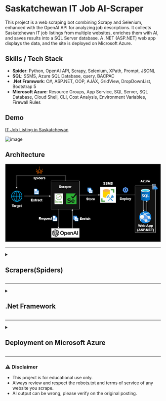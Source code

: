 # Saskatchewan IT Job AI-Scraper

This project is a web scraping bot combining Scrapy and Selenium, enhanced with the OpenAI API for analyzing job descriptions. It collects Saskatchewan IT job listings from multiple websites, enriches them with AI, and saves results into a SQL Server database. A .NET (ASP.NET) web app displays the data, and the site is deployed on Microsoft Azure.

## Skills / Tech Stack
- **Spider**: Python, OpenAI API, Scrapy, Selenium, XPath, Prompt, JSONL
- **SQL**: SSMS, Azure SQL Database, query, BACPAC
- **.Net Framwork**: C#, ASP.NET, OOP, AJAX, GridView, DropDownList, Bootstrap 5
- **Microsoft Azure**: Resource Groups, App Service, SQL Server, SQL Database, Cloud Shell, CLI, Cost Analysis, Environment Variables, Firewall Rules

## Demo
[IT Job Listing in Saskatchewan](https://app-itjoblistings-web-canadacentral-dev-001-dsgabuf3gdcpayf8.canadacentral-01.azurewebsites.net/AllJobs) 

<img width="1542" height="847" alt="image" src="https://github.com/user-attachments/assets/aa1f1f8a-1df7-4909-a57d-5d23b5c8cd27" />

## Architecture 

![Architecture Diagram](Architecture.drawio.png)

---

<details>
<summary><h2>Scrapers(Spiders)</h2></summary>
   
## Features
- Scrapes job postings from multiple companies
- Detects static HTML and JavaScript-rendered job boards automatically
- Using AI to identify each job into a category from a fixed list
- Using AI to extracts Skills, Years of experience, and Canadian PR requirement from job descriptions
- Saves output into enriched .jsonl files and SQL Server database
- Designed to be easily extendable with more spiders and future .Net framwork

## Testing link
[Vendasta's spider demo(Colab)](https://colab.research.google.com/drive/1uemPB5HmvLIzSF3dtpm_e4jCEPshVXqF?usp=sharing)

- A demonstration spider built with Scrapy for structured HTML parsing and Selenium for rendering JavaScript-powered content.
It uses ChromeDriver to automate a headless Chrome browser, navigate the site, handle dynamic content loading, and interact with job listing elements before passing the HTML to Scrapy’s Selector for precise data extraction using XPath for job title, location and job description link.

[7shifts's spider demo(Colab)](https://colab.research.google.com/drive/1vZ4cIvEO-kjCf9qIlYFloHHh3evQ5RI7#scrollTo=xLYaMbypM3kD)

- A more advanced spider that integrates the OpenAI API to enrich scraped job postings.
For each job detail page, it uses Selenium to load and extract the main body text, then sends it to the AI for structured analysis — automatically identifying the job category, top skills required, years of experience, and whether Canadian citizenship or permanent residency is explicitly required.

## Strategy Overview
### This project uses a three-stage approach:
- Collecting job listings using Scrapy/Selenium.
- Enriching job listings with calling OpenAI API.
- Saving enriched job listings into SQL Server.

### Stage 1: Scraping

1. Scrapy
   - Used for websites where job postings are embedded directly in the static HTML.
   - Fast and lightweight since it doesn’t need a browser.
2. Selenium
   - Used for sites that load job postings dynamically with JavaScript.
3. Selenium + Scrapy.Selector
   - Renders pages with Selenium, then uses Scrapy’s Selector for fast and flexible parsing via XPath.
     
### Stage 2: AI-Powered Enrichment

1. Job Category Identification
   - Sends all job titles in one batch to OpenAI (gpt-5-nano).
   - Returns exactly one category per job from a fixed list (Data, Developer, QA, Analyst, etc.).
2. Job Description Analysis
   - Visits each job’s detail page using Selenium.
   - Extracts all visible text from main, article, or body.
   - Sends text to OpenAI (gpt-4o-mini) with instructions to return a a strict JSON file

### Stage 3: Load data into SQL

1. File Selection
   - Automatically picks the most recent enriched JSONL file from the output directory.
   - Skips previously enriched files to avoid duplicate processing.
2. Database Preparation
   - Connects to Microsoft SQL Server using pyodbc with Windows Authentication.
   - Attempts to TRUNCATE TABLE before inserting new data for a clean slate.
3. Data Insertion
   - Reads the JSONL file line-by-line to handle large datasets without overloading memory.
   - Inserts data into the target table.
   - Ensures all fields are trimmed to remove extra whitespace before insertion.

## Key Points:

1. Handling Dynamic Filters/Categories/Label with JavaScript Clicks
   
    - In some job boards, filters/categories/labels (e.g., by location or department) are rendered dynamically and require user interaction to apply.
    - Standard `.click()` methods in Selenium often fail due to overlays, animations, or incomplete rendering.
    - To solve this, the spider uses **JavaScript-based clicking** with `driver.execute_script()`.

2. Scrapy Selector for Parsing
   
    - Once the page is rendered, Scrapy's `Selector` is used to parse HTML using XPath, instead of BeautifulSoup.

3. XPath for Extraction
   
    - XPath expressions are used to target job titles, locations, and links.

4. Extracting Data Using `yield`
   
    - Using **yield** to return extracted data **one item at a time** from our spider.
    - This is different from `return`, which ends the function immediately.

5. Batch Processing for AI

   - Job Category Identification: All job titles are sent in a single API request to OpenAI’s gpt-5-nano model for faster processing and reduced cost.

   - Job Description Analysis: Each job description is processed individually because it requires navigating to the job’s detail page and analyzing the unique content.

   - This enrichment uses OpenAI’s text-generation API via the responses.create() method: (more detail at [Text generation OpenAI API](https://platform.openai.com/docs/guides/text))
   ```python
   from openai import OpenAI
   client = OpenAI()
   
   response = client.responses.create(
       model="gpt-5",
       input="Write a one-sentence bedtime story about a unicorn."
   )

   print(response.output_text)
   ```

7. SQL Server Storage

   - Once enriched, jobs are inserted into an SSMS table with properly sized NVARCHAR columns to prevent truncation.

## Requirements
### Python Packages
Install dependencies:
```bash
pip install -r requirements.txt
```

### ChromeDriver
- Download from [ChromeDriver](chromedriver.chromium.org/downloads)
- Update its path in build_driver() inside enrich_jobs_with_ai.py. and each spider
  
### Environment Variables
Create a .env file:
```env
OPENAI_API_KEY=your_openai_api_key_here
```

### SQL Server Table
Create your table in SSMS:
```sql
CREATE TABLE JobListings (
   Id INT IDENTITY(1,1) PRIMARY KEY,
   Company NVARCHAR(255) NULL,
   JobTitle NVARCHAR(255) NULL,
   Location NVARCHAR(255) NULL,
   Link NVARCHAR(1000) NULL,
   Category NVARCHAR(100) NULL,
   Skills NVARCHAR(MAX) NULL,
   Years NVARCHAR(100) NULL,
   CitizenPR NVARCHAR(50) NULL
);
```

## How to run
Run a specific spider
```bash
scrapy crawl spider_name
```
Run all spiders
```bash
python run_all_spiders.py
```
Enrich latest raw file
```bash
python enrich_jobs_with_ai.py
```
Push to SQL Server
```bash
python push_to_SSMSSQL.py
```
---
</details>

---

<details>
   
<summary><h2>.Net Framework</h2></summary>
   
## Features
- Dynamic filters: narrow results by Category + Company + PR together  
- GridView with AJAX partial postback for better UX  
- A Random Timer (updates every 10 seconds)  
- ObjectDataSource binding for dropdowns (Categories, Companies, PR)  

## Strategy Overview

### OOP + DAO Pattern
1. **Domain Model**
   - `Job` class represents a job listing with properties (`Id`, `Company`, `JobTitle`, etc.).
   - `Category` class represents a job listing with properties (`Id`, `Category`).
   - `Comapny` class represents a job listing with properties (`Id`, `Company`).
   - `CitizenPR` class represents a job listing with properties (`Id`, `Status`).

2. **DAO Layer (Data Access Objects)**
   - `JobUtilities` → Handles all SQL queries for job listings.
   - `CategoryUtilities` → Fetches categories.
   - `CompanyUtilities` → Fetches companies.
   - `CitizenPRUtilities` → Fetches PR requirements.

3. **Separation of Concerns**
   - **UI Layer**: ASPX + GridView + DropDownLists.
   - **Business Logic Layer**: Code-behind orchestrates filters and calls DAOs.
   - **Data Access Layer**: Utility/DAO classes encapsulate SQL Server queries.

---

### Stage 1: Data Source
- Data comes from **SQL Server** populated by the scraper.  
- Tables are normalized:  
  - `JobListings` (core)  
  - `Company` (lookup)  
  - `Category` (lookup)  
  - `CitizenPR` (lookup)

---

### Stage 2: UI Components
- **GridView** bound from code-behind (`List<Job>`).  
- Three **DropDownList** filters populated via `ObjectDataSource`:  
  - `odsCategory` → Categories  
  - `odsCompany` → Companies  
  - `odsCitizenPR` → PR status  
- Each dropdown has `OnSelectedIndexChanged` → triggers rebind of the grid.

---

### Stage 3: AJAX Partial Updates
- GridView sits inside an **UpdatePanel**.  
- The dropdowns are registered as **AsyncPostBackTrigger**.  
- Only the GridView area refreshes → smooth user experience.

---

### Stage 4: Random Job Spotlight
- A second UpdatePanel + Timer fetches a random job every 10 seconds.  
- Uses `JobUtilities.SelectRandom()` to refresh only the spotlight area.  

---

## Execution Flow

1. **Page loads (first time)**  
   - `odsCategory` calls `CategoryUtilities.SelectAll()` to fetch all categories.  
   - `ddlFilterCategory` binds (text = Category, value = Category_id).  

2. **User changes a dropdown filter**  
   - `AutoPostBack="True"` triggers a partial postback.  
   - `AsyncPostBackTrigger` ensures only the GridView area is refreshed.  
   - ASP.NET calls `ddlFilterCategory_SelectedIndexChanged()`, `ddlFilterCompany_SelectedIndexChanged()`, `ddlFilterCitizenPR_SelectedIndexChanged()`.  
   - Code-behind calls DAO(bind three filter at once):  
     ```csharp
     JobUtilities.JobSelectByFilter(categoryId, companyId, citizenPRId);
     ```

3. **Data returned from SQL**  
   - DAO runs SQL with dynamic filters:  
     ```sql
     WHERE (@CategoryId = 0 OR JobListings.Category_id = @CategoryId)
       AND (@CompanyId = 0 OR JobListings.Company_id = @CompanyId)
       AND (@CitizenPRId = 0 OR JobListings.CitizenPR_id = @CitizenPRId)
     ```  
   - Each record is mapped into a `Job` object.  
   - DAO returns a `List<Job>` to code-behind.

4. **UI updates**  
   - `GridView.DataSource = jobList;`  
   - `GridView.DataBind();`  
   - Only GridView HTML is re-rendered (thanks to UpdatePanel).

5. **Random Job Spotlight**  
   - Timer in a separate UpdatePanel triggers every 10 seconds.  
   - Calls `JobUtilities.SelectRandom()` and updates only the spotlight area.

## Key Points

1. **OOP + DAO Encapsulation**  
   - The project uses Object-Oriented Programming (OOP) with domain models (`Job`, `Category`, `Company`, `CitizenPR`).  
   - Data Access Objects (DAOs) like `JobUtilities`, `CategoryUtilities`, etc. encapsulate SQL queries and return strongly typed objects.  
   - UI never touches raw SQL directly → easier to maintain, test, and extend.

2. **Separation of Concerns**  
   - UI (ASPX + GridView + DropDownLists) handles only presentation.  
   - Code-behind is responsible for event handling and orchestration.  
   - DAO layer isolates database logic, ensuring modular and reusable code.

3. **Dynamic SQL Filtering**  
   - Queries are written with optional parameters.  
   - Example:  
     ```sql
     WHERE (@CategoryId = 0 OR JobListings.Category_id = @CategoryId)
     ```  
   - This avoids duplicated SQL statements and supports multi-filter combinations (Category + Company + PR).

4. **Partial Page Rendering with AJAX**  
   - `UpdatePanel` ensures that only the GridView or Spotlight section updates.  
   - Provides a smoother user experience without full-page reloads.  
   - Maintains state of filters and grid position during refresh.

5. **Random Spotlight Design**  
   - Timer + separate UpdatePanel allows job spotlight to update asynchronously.  
   - Does not interfere with GridView filter operations.  
   - Calls `JobUtilities.SelectRandom()` for variety in the UI.

6. **Scalability**  
   - New filters (e.g., Location, Job Type) can be added by:  
     - Extending the domain model.  
     - Adding new methods in DAO classes.  
     - Registering the new dropdown in UI.  
   - No need to rewrite the core architecture.

7. **Maintainability**  
   - DAO pattern reduces duplication of SQL logic.  
   - Strongly typed `List<Job>` ensures compile-time safety.  
   - Clean mapping of DB → Object → UI makes debugging easier.

</details>

---

<details>
   
<summary><h2>Deployment on Microsoft Azure</h2></summary>

## Why Azure?
- Free **$100/year student account** for development and testing  
- Smooth integration with **.NET framework & Visual Studio**  
- **Scalable tiers** for SQL Database (Basic DTU for cost control)  
- Built-in **firewall, authentication, and endpoint management**  
- Easy migration from **local SQL Server → Azure SQL**  

---

## Deployment Steps

### 1. Azure Setup
1. Choose **Azure for Students Subscription** ($100/year credit).  
2. Open **Cloud Shell** → create a **Storage Account**.  
3. Create **Resource Group**  
   - Naming convention: `{resourcetype}-{name}-{location}-{environment}-{instance}`  
   - Pin to dashboard for easy management.  

### 2. Web App Service
- Create **App Service** for hosting the ASP.NET website.  

### 3. Azure SQL Database
1. Create **SQL Database** + SQL Server.  
2. Use **SQL + Azure AD Authentication**.  
3. Set SQL login password.  
4. Scale to **Basic DTU (5 DTUs, 2GB max)** for cost savings.  
5. Configure **public endpoint** connectivity.  
6. Set firewall rules:  
   - Local SSMS ↔ Azure SQL (via IP whitelist)  
   - Azure Web App ↔ Azure SQL (internal Azure connectivity).  
7. If laptop IP changes → update firewall settings in SQL Server network configuration.  

### 4. Database Migration
- One-time transfer from **local SQL Server → Azure SQL**:  
   1. In SSMS → `Tasks → Export Data-tier Application` → save to Azure Storage (BACPAC).  
   2. Import BACPAC into Azure SQL.  
   3. Configure authentication & pricing tier (adjustable on demand).  

### 5. Connection String & Secrets
1. Update `web.config` to point to Azure SQL.  
2. Store secrets on Azure:  
   - Go to **Configuration → Environment Variables** → add `SQLDB_CONN`.  
3. Add helper class for calling:  
   ```csharp
   Environment.GetEnvironmentVariable("SQLDB_CONN")

4. Adjust DAO connection functions to use env var.

### 6. Deploy ASP.NET to Azure  

1. In Visual Studio:
   - Right-click solution → **Publish** → Azure → App Service  
   - Sign in → select resource group → select App Service → publish  


### 7. Cost Optimization  

1. - **Basic DTU Tier** → optimized (~CA$0.20 daily).  
2. - Used **Azure Cost Analysis + Anomaly Insights** to track and reduce expenses.  


### 8. Future Improvements  

1. - Containerize spiders with **Azure Container Apps**.  

## References  

- [Azure CLI Documentation (Microsoft Learn)](https://learn.microsoft.com/en-us/cli/azure/?view=azure-cli-latest)  
- [YouTube: Azure SQL Database Tutorial (Part 1)](https://www.youtube.com/watch?v=EzdqO6jX8u4&list=PLdo4fOcmZ0oVSBX3Lde8owu6dSgZLIXfu&index=2)  
- [YouTube: Azure App Service + SQL Database Integration](https://www.youtube.com/watch?v=sW1OGB5ztZI&list=PLdo4fOcmZ0oVSBX3Lde8owu6dSgZLIXfu&index=2)

</details>

---

### ⚠️ **Disclaimer**
- This project is for educational use only. 
- Always review and respect the robots.txt and terms of service of any website you scrape.
- AI output can be wrong, please verify on the original posting.
